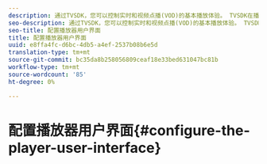 ```yaml
---
description: 通过TVSDK，您可以控制实时和视频点播(VOD)的基本播放体验。 TVSDK在播放器实例上提供可用于配置播放器用户界面的方法和属性。
seo-description: 通过TVSDK，您可以控制实时和视频点播(VOD)的基本播放体验。 TVSDK在播放器实例上提供可用于配置播放器用户界面的方法和属性。
seo-title: 配置播放器用户界面
title: 配置播放器用户界面
uuid: e8ffa4fc-d6bc-4db5-a4ef-2537b08b6e5d
translation-type: tm+mt
source-git-commit: bc35da8b258056809ceaf18e33bed631047bc81b
workflow-type: tm+mt
source-wordcount: '85'
ht-degree: 0%

---
```



# 配置播放器用户界面{#configure-the-player-user-interface}
